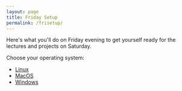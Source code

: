 ```yaml
---
layout: page
title: Friday Setup
permalink: /frisetup/
---
```


Here's what you'll do on Friday evening to get yourself ready for the lectures and projects on Saturday.

Choose your operating system:

* [Linux](/frisetuplinux/)
* [MacOS](/frisetupmac/)
* [Windows](/frisetupwindows)